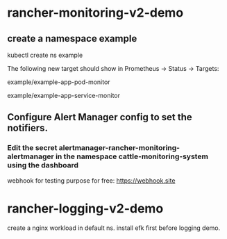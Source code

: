 # rancher-monitoring-v2-demo

## create a namespace example
kubectl create ns example

The following new target should show in Prometheus → Status → Targets:

  example/example-app-pod-monitor

  example/example-app-service-monitor
 
## Configure Alert Manager config to set the notifiers. 
### Edit the secret alertmanager-rancher-monitoring-alertmanager in the namespace cattle-monitoring-system using the dashboard
  webhook for testing purpose for free: https://webhook.site 

# rancher-logging-v2-demo
create a nginx workload in default ns.
install efk first before logging demo.
